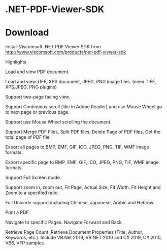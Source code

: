 # .NET-PDF-Viewer-SDK

# Download

Install Viscomsoft .NET PDF Viewer SDK from http://www.viscomsoft.com/products/net-pdf-viewer-sdk

Highlights

Load and view PDF document. 

Load and view TIFF, XPS document, JPEG, PNG image files. (need TIFF, XPS,JPEG, PNG plugins) 

Support two-page facing view. 

Support Continuous scroll (like in Adobe Reader) and use Mouse Wheel go to next page or previous page. 

Support use Mouse Wheel scrolling the document. 

Support Merge PDF Files, Split PDF files, Delete Page of PDF files, Get the total page of PDF file. 

Export all pages to BMP, EMF, GIF, ICO, JPEG, PNG, TIF, WMF image formats. 

Export specific page to BMP, EMF, GIF, ICO, JPEG, PNG, TIF, WMF image formats.

Support Full Screen mode. 

Support zoom in, zoom out, Fit Page, Actual Size, Fit Width, Fit Height and Zoom to a specified ratio.

Full Unicode support including Chinese, Japanese, Arabic and Hebrew. 

Print a PDF. 

Navigate to specific Pages. Navigate Forward and Back. 

Retrieve Page Count. Retrieve Document Properties (Title, Author, Keywords, etc.). Include VB.Net 2019, VB.NET 2010 and C# 2019, C# 2010, VB6, VFP samples.
